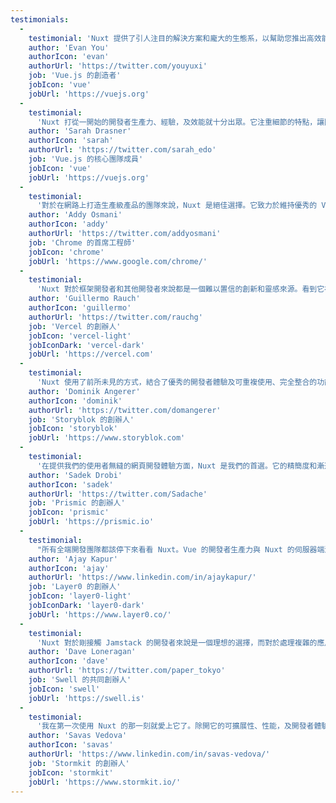 ```yaml
---
testimonials:
  -
    testimonial: 'Nuxt 提供了引人注目的解決方案和龐大的生態系，以幫助您推出高效能且搜尋引擎友善的全端 Vue 應用程式。在 SSR 及 SSG 之間的靈活選擇更是錦上添花。'
    author: 'Evan You'
    authorIcon: 'evan'
    authorUrl: 'https://twitter.com/youyuxi'
    job: 'Vue.js 的創造者'
    jobIcon: 'vue'
    jobUrl: 'https://vuejs.org'
  -
    testimonial:
      'Nuxt 打從一開始的開發者生產力、經驗，及效能就十分出眾。它注重細節的特點，讓團隊有效的建立各式應用程式所需的工具皆觸手可及。'
    author: 'Sarah Drasner'
    authorIcon: 'sarah'
    authorUrl: 'https://twitter.com/sarah_edo'
    job: 'Vue.js 的核心團隊成員'
    jobIcon: 'vue'
    jobUrl: 'https://vuejs.org'
  -
    testimonial:
      '對於在網路上打造生產級產品的團隊來說，Nuxt 是絕佳選擇。它致力於維持優秀的 Vue.js 開發者體驗，同時融入性能上的最佳作法。'
    author: 'Addy Osmani'
    authorIcon: 'addy'
    authorUrl: 'https://twitter.com/addyosmani'
    job: 'Chrome 的首席工程師'
    jobIcon: 'chrome'
    jobUrl: 'https://www.google.com/chrome/'
  -
    testimonial:
      'Nuxt 對於框架開發者和其他開發者來說都是一個難以置信的創新和靈感來源。看到它在各種規模的網路專案中的發展實在是令人驚訝。'
    author: 'Guillermo Rauch'
    authorIcon: 'guillermo'
    authorUrl: 'https://twitter.com/rauchg'
    job: 'Vercel 的創辦人'
    jobIcon: 'vercel-light'
    jobIconDark: 'vercel-dark'
    jobUrl: 'https://vercel.com'
  -
    testimonial:
      'Nuxt 使用了前所未見的方式，結合了優秀的開發者體驗及可重複使用、完全整合的功能，加快了您下一個網站或應用程式的開發和性能。'
    author: 'Dominik Angerer'
    authorIcon: 'dominik'
    authorUrl: 'https://twitter.com/domangerer'
    job: 'Storyblok 的創辦人'
    jobIcon: 'storyblok'
    jobUrl: 'https://www.storyblok.com'
  -
    testimonial:
      '在提供我們的使用者無縫的網頁開發體驗方面，Nuxt 是我們的首選。它的精簡度和漸進的學習曲線使它成為 SliceMachine 的最佳選擇。'
    author: 'Sadek Drobi'
    authorIcon: 'sadek'
    authorUrl: 'https://twitter.com/Sadache'
    job: 'Prismic 的創辦人'
    jobIcon: 'prismic'
    jobUrl: 'https://prismic.io'
  -
    testimonial:
      "所有全端開發團隊都該停下來看看 Nuxt。Vue 的開發者生產力與 Nuxt 的伺服器端渲染相結合，構成了即時載入網站的基礎，不僅讓使用者滿意，團隊的效率也能提升。"
    author: 'Ajay Kapur'
    authorIcon: 'ajay'
    authorUrl: 'https://www.linkedin.com/in/ajaykapur/'
    job: 'Layer0 的創辦人'
    jobIcon: 'layer0-light'
    jobIconDark: 'layer0-dark'
    jobUrl: 'https://www.layer0.co/'
  -
    testimonial:
      'Nuxt 對於剛接觸 Jamstack 的開發者來說是一個理想的選擇，而對於處理複雜的應用程式的資深團隊則提供了強大的功能。模組化設計以及與其它 Vue 生態系的一流整合，造就了出色的開發者體驗。'
    author: 'Dave Loneragan'
    authorIcon: 'dave'
    authorUrl: 'https://twitter.com/paper_tokyo'
    job: 'Swell 的共同創辦人'
    jobIcon: 'swell'
    jobUrl: 'https://swell.is'
  -
    testimonial:
      '我在第一次使用 Nuxt 的那一刻就愛上它了。除開它的可擴展性、性能，及開發者體驗外，它背後的團隊也令人讚嘆。感謝你們開發了如此棒的框架，讓我們的開發流程更加便利！'
    author: 'Savas Vedova'
    authorIcon: 'savas'
    authorUrl: 'https://www.linkedin.com/in/savas-vedova/'
    job: 'Stormkit 的創辦人'
    jobIcon: 'stormkit'
    jobUrl: 'https://www.stormkit.io/'
---
```

